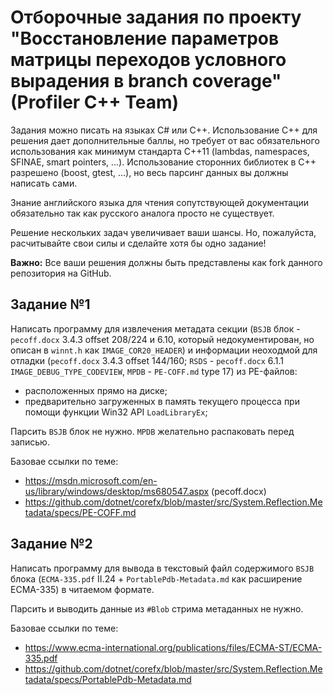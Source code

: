 # Отборочные задания по проекту "Восстановление параметров матрицы переходов условного вырадения в branch coverage" (Profiler С++ Team)
Задания можно писать на языках C# или C++. Использование С++ для решения дает дополнительные баллы, но требует от вас обязательного использования как минимум стандарта C++11 (lambdas, namespaces, SFINAE, smart pointers, ...). Использование сторонних библиотек в С++ разрешено (boost, gtest, ...), но весь парсинг данных вы должны написать сами.

Знание английского языка для чтения сопутствующей документации обязательно так как русского аналога просто не существует.

Решение нескольких задач увеличивает ваши шансы. Но, пожалуйста, расчитывайте свои силы и сделайте хотя бы одно задание!

**Важно:** Все ваши решения должны быть представлены как fork данного репозитория на GitHub.

## Задание №1
Написать программу для извлечения метадата секции (`BSJB` блок - `pecoff.docx` 3.4.3 offset 208/224 и 6.10, который недокументирован, но описан в `winnt.h` как `IMAGE_COR20_HEADER`) и информации неоходмой для отладки (`pecoff.docx` 3.4.3 offset 144/160; `RSDS` - `pecoff.docx` 6.1.1 `IMAGE_DEBUG_TYPE_CODEVIEW`, `MPDB` - `PE-COFF.md` type 17) из PE-файлов:
* расположенных прямо на диске;
* предварительно загруженных в память текущего процесса при помощи функции Win32 API `LoadLibraryEx`;

Парсить `BSJB` блок не нужно. `MPDB` желательно распаковать перед записью.

Базовае ссылки по теме:
  * https://msdn.microsoft.com/en-us/library/windows/desktop/ms680547.aspx (pecoff.docx)
  * https://github.com/dotnet/corefx/blob/master/src/System.Reflection.Metadata/specs/PE-COFF.md

## Задание №2
Написать программу для вывода в текстовый файл содержимого `BSJB` блока (`ECMA-335.pdf` II.24 + `PortablePdb-Metadata.md` как расширение ECMA-335) в читаемом формате.

Парсить и выводить данные из `#Blob` стрима метаданных не нужно.

Базовае ссылки по теме:
  * https://www.ecma-international.org/publications/files/ECMA-ST/ECMA-335.pdf
  * https://github.com/dotnet/corefx/blob/master/src/System.Reflection.Metadata/specs/PortablePdb-Metadata.md
